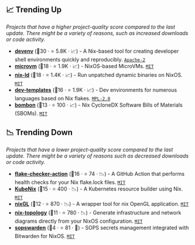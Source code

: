 ## 📈 Trending Up

_Projects that have a higher project-quality score compared to the last update. There might be a variety of reasons, such as increased downloads or code activity._

- <b><a href="https://github.com/cachix/devenv">devenv</a></b> (🥇30 ·  ⭐ 5.8K · 📈) - A Nix-based tool for creating developer shell environments quickly and reproducibly. <code><a href="http://bit.ly/3nYMfla">Apache-2</a></code>
- <b><a href="https://github.com/microvm-nix/microvm.nix">microvm</a></b> (🥇18 ·  ⭐ 1.9K · 📈) - NixOS-based MicroVMs. <code><a href="http://bit.ly/34MBwT8">MIT</a></code>
- <b><a href="https://github.com/nix-community/nix-ld">nix-ld</a></b> (🥇18 ·  ⭐ 1.4K · 📈) - Run unpatched dynamic binaries on NixOS. <code><a href="http://bit.ly/34MBwT8">MIT</a></code>
- <b><a href="https://github.com/the-nix-way/dev-templates">dev-templates</a></b> (🥈16 ·  ⭐ 1.9K · 📈) - Dev environments for numerous languages based on Nix flakes. <code><a href="http://bit.ly/3postzC">MPL-2.0</a></code>
- <b><a href="https://github.com/nikstur/bombon">bombon</a></b> (🥈13 ·  ⭐ 100 · 📈) - Nix CycloneDX Software Bills of Materials (SBOMs). <code><a href="http://bit.ly/34MBwT8">MIT</a></code>

## 📉 Trending Down

_Projects that have a lower project-quality score compared to the last update. There might be a variety of reasons such as decreased downloads or code activity._

- <b><a href="https://github.com/DeterminateSystems/flake-checker-action">flake-checker-action</a></b> (🥉16 ·  ⭐ 74 · 📉) - A GitHub Action that performs health checks for your Nix flake.lock files. <code><a href="http://bit.ly/34MBwT8">MIT</a></code>
- <b><a href="https://github.com/hall/kubenix">KubeNix</a></b> (🥈15 ·  ⭐ 400 · 📉) - A Kubernetes resource builder using Nix. <code><a href="http://bit.ly/34MBwT8">MIT</a></code>
- <b><a href="https://github.com/nix-community/nixGL">nixGL</a></b> (🥉12 ·  ⭐ 870 · 📉) - A wrapper tool for nix OpenGL application. <code><a href="http://bit.ly/34MBwT8">MIT</a></code>
- <b><a href="https://github.com/oddlama/nix-topology">nix-topology</a></b> (🥉11 ·  ⭐ 780 · 📉) - Generate infrastructure and network diagrams directly from your NixOS configuration. <code><a href="http://bit.ly/34MBwT8">MIT</a></code>
- <b><a href="https://github.com/pfassina/sopswarden">sopswarden</a></b> (🥉4 ·  ⭐ 81 · 🐣) - SOPS secrets management integrated with Bitwarden for NixOS. <code><a href="http://bit.ly/34MBwT8">MIT</a></code>

